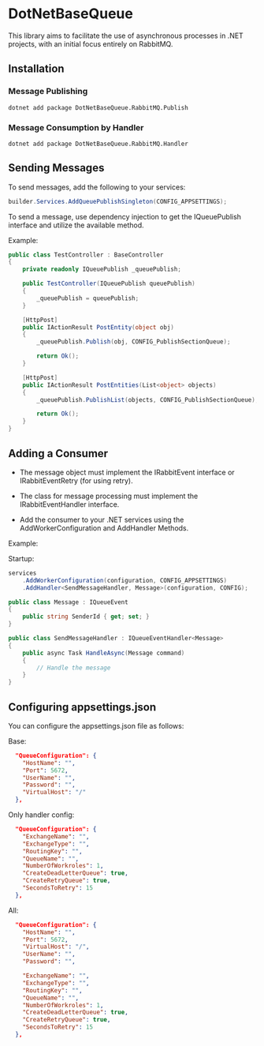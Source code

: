 # DotNetBaseQueue

This library aims to facilitate the use of asynchronous processes in .NET projects, with an initial focus entirely on RabbitMQ.

## Installation

### Message Publishing

```shell
dotnet add package DotNetBaseQueue.RabbitMQ.Publish
```

### Message Consumption by Handler


```shell
dotnet add package DotNetBaseQueue.RabbitMQ.Handler
```

## Sending Messages

To send messages, add the following to your services:

```c#
builder.Services.AddQueuePublishSingleton(CONFIG_APPSETTINGS);
```

To send a message, use dependency injection to get the IQueuePublish interface and utilize the available method.

Example:

```c#
public class TestController : BaseController
{
    private readonly IQueuePublish _queuePublish;

    public TestController(IQueuePublish queuePublish)
    {
        _queuePublish = queuePublish;
    }

    [HttpPost]
    public IActionResult PostEntity(object obj)
    {
        _queuePublish.Publish(obj, CONFIG_PublishSectionQueue);

        return Ok();
    }

    [HttpPost]
    public IActionResult PostEntities(List<object> objects)
    {
        _queuePublish.PublishList(objects, CONFIG_PublishSectionQueue);

        return Ok();
    }
}
```

## Adding a Consumer

 - The message object must implement the IRabbitEvent interface or IRabbitEventRetry (for using retry).

 - The class for message processing must implement the IRabbitEventHandler interface.

 - Add the consumer to your .NET services using the AddWorkerConfiguration and AddHandler Methods.

Example:

Startup:

```c# 
services
    .AddWorkerConfiguration(configuration, CONFIG_APPSETTINGS)
    .AddHandler<SendMessageHandler, Message>(configuration, CONFIG);
```


```c#
public class Message : IQueueEvent
{
    public string SenderId { get; set; }
}

public class SendMessageHandler : IQueueEventHandler<Message>
{
    public async Task HandleAsync(Message command)
    {
        // Handle the message
    }
}
```

## Configuring appsettings.json

You can configure the appsettings.json file as follows:

Base:
```JSON
  "QueueConfiguration": {
    "HostName": "",
    "Port": 5672,
    "UserName": "",
    "Password": "",
    "VirtualHost": "/"
  },
```

Only handler config:
```JSON
  "QueueConfiguration": {
    "ExchangeName": "",
    "ExchangeType": "",
    "RoutingKey": "",
    "QueueName": "",
    "NumberOfWorkroles": 1,
    "CreateDeadLetterQueue": true,
    "CreateRetryQueue": true,
    "SecondsToRetry": 15
  },
```

All:
```JSON
  "QueueConfiguration": {
    "HostName": "",
    "Port": 5672,
    "VirtualHost": "/",
    "UserName": "",
    "Password": "",

    "ExchangeName": "",
    "ExchangeType": "",
    "RoutingKey": "",
    "QueueName": "",
    "NumberOfWorkroles": 1,
    "CreateDeadLetterQueue": true,
    "CreateRetryQueue": true,
    "SecondsToRetry": 15
  },
```